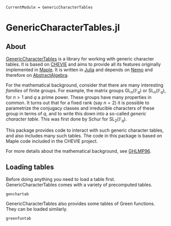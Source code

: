 ```@meta
CurrentModule = GenericCharacterTables
```

# GenericCharacterTables.jl

## About

[GenericCharacterTables](https://github.com/oscar-system/GenericCharacterTables.jl)
is a library for working with generic character tables. It is based on
[CHEVIE](http://www.math.rwth-aachen.de/homes/CHEVIE/index.html)
and aims to provide all its features originally implemented in
[Maple](https://de.maplesoft.com/products/Maple/index.aspx).
It is written in [Julia](https://julialang.org/) and depends on
[Nemo](https://nemocas.github.io/Nemo.jl/stable/) and therefore on
[AbstractAlgebra](https://nemocas.github.io/AbstractAlgebra.jl/stable/).


For the mathematical background, consider that there are many interesting
*families* of finite groups. For example, the matrix groups
$\mathrm{GL}_n(\mathbb{F}_q)$ or $\mathrm{SL}_n(\mathbb{F}_q)$, for $n>1$ and
$q$ a prime power. These groups have many properties in common. It turns out
that for a fixed rank (say $n=2$) it is possible to parametrize the conjugacy
classes and irreducible characters of these group in terms of $q$, and to
write this down into a so-called *generic character table*. This was first
done by Schur for $\mathrm{SL}_2(\mathbb{F}_q)$.

This package provides code to interact with such generic character tables,
and also includes many such tables.
The code in this package is based on Maple code included in the CHEVIE project.

For more details about the mathematical background, see [GHLMP96](@cite).


## Loading tables

Before doing anything you need to load a table first. GenericCharacterTables comes with a variety of precomputed tables.

```@docs
genchartab
```

GenericCharacterTables also provides some tables of Green functions. They can be loaded similarly.

```@docs
greenfuntab
```
